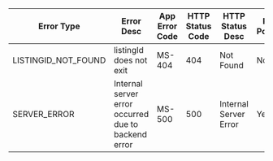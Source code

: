 | Error Type          | Error Desc                                          | App Error Code | HTTP Status Code | HTTP Status Desc      | Retry Possible | Retry Count | Ultimate action           | MS Error Level |
| ------------------- | --------------------------------------------------- | -------------- | ---------------- | --------------------- | -------------- | ----------- | ------------------------- | -------------- |
| LISTINGID_NOT_FOUND | listingId does not exit                             | MS-404         | 404              | Not Found             | No             | 0           | Caller to analyze         | ERROR          |
| SERVER_ERROR        | Internal server error occurred due to backend error | MS-500         | 500              | Internal Server Error | Yes            | 3           | Caller to inform Provider | FATAL          |